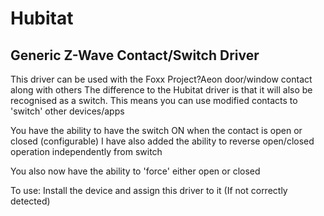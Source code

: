 # Hubitat

Generic Z-Wave Contact/Switch Driver
---------------------------------------

This driver can be used with the Foxx Project?Aeon door/window contact along with others
The difference to the Hubitat driver is that it will also be recognised as a switch.
This means you can use modified contacts to 'switch' other devices/apps

You have the ability to have the switch ON when the contact is open or closed (configurable)
I have also added the ability to reverse open/closed operation independently from switch

You also now have the ability to 'force' either open or closed


To use: Install the device and assign this driver to it (If not correctly detected)

